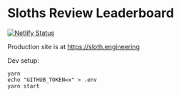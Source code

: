 # Sloths Review Leaderboard

[![Netlify Status](https://api.netlify.com/api/v1/badges/c6d2e6f9-1dd6-435a-8d4b-3a51fed24896/deploy-status)](https://app.netlify.com/sites/sloths-leaderboard/deploys)

Production site is at https://sloth.engineering

Dev setup:

```
yarn
echo "GITHUB_TOKEN=x" > .env
yarn start
```

